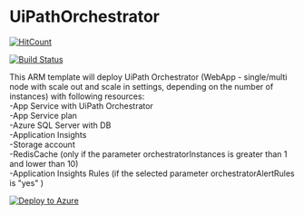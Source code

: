 # UiPathOrchestrator
[![HitCount](http://hits.dwyl.io/hteo1337/hteo1337/UiPathOrchestrator.svg)](http://hits.dwyl.io/hteo1337/hteo1337/UiPathOrchestrator)

[![Build Status](https://dev.azure.com/hteo-dev/Orchestrator/_apis/build/status/hteo1337.UiPathOrchestrator?branchName=master)](https://dev.azure.com/hteo-dev/Orchestrator/_build/latest?definitionId=4&branchName=master)

This ARM template will deploy UiPath Orchestrator (WebApp - single/multi node with scale out and scale in settings, depending on the number of instances) with following resources:</br>
-App Service with UiPath Orchestrator </br>
-App Service plan</br>
-Azure SQL Server with DB</br>
-Application Insights</br>
-Storage account</br>
-RedisCache (only if the parameter orchestratorInstances is greater than 1 and lower than 10)</br>
-Application Insights Rules (if the selected parameter orchestratorAlertRules is "yes" )</br>


[![Deploy to Azure](https://azuredeploy.net/deploybutton.png)](https://portal.azure.com/#create/Microsoft.Template/uri/https%3A%2F%2Fraw.githubusercontent.com%2Fubikusss%2FInfrastructure%2Fmaster%2FAzure%2FOrchestrator%2FPaaS%2FDeploy%2Fazuredeploy.json)
